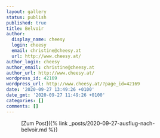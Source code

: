 ```yaml
---
layout: gallery
status: publish
published: true
title: Belvoir
author:
  display_name: cheesy
  login: cheesy
  email: christine@cheesy.at
  url: http://www.cheesy.at/
author_login: cheesy
author_email: christine@cheesy.at
author_url: http://www.cheesy.at/
wordpress_id: 42169
wordpress_url: http://www.cheesy.at/?page_id=42169
date: '2020-09-27 13:49:26 +0100'
date_gmt: '2020-09-27 11:49:26 +0100'
categories: []
comments: []
---
```

<!-- wp:core-embed/wordpress {"url":"http://www.cheesy.at/2020/09/ausflug-nach-belvoir/","type":"rich","providerNameSlug":"cheesy-at","className":""} -->
<figure class="wp-block-embed-wordpress wp-block-embed is-type-rich is-provider-cheesy-at">
<div class="wp-block-embed__wrapper">
[Zum Post]({% link _posts/2020-09-27-ausflug-nach-belvoir.md %})
</div>
</figure>
<!-- /wp:core-embed/wordpress -->
<!-- wp:paragraph --><!-- /wp:paragraph -->
